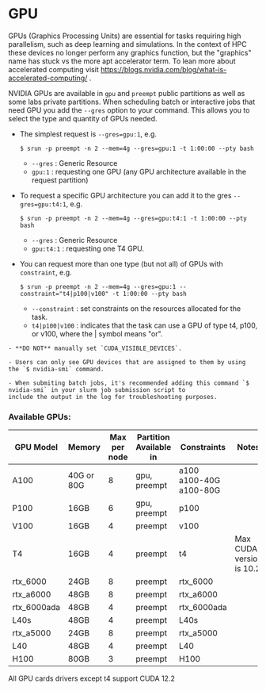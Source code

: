 # GPU

GPUs (Graphics Processing Units) are essential for tasks requiring high parallelism, 
such as deep learning and simulations.  In the context of HPC these devices no longer perform any 
graphics function, but the "graphics" name has stuck vs the more apt accelerator term. To lean more about 
accelerated computing visit https://blogs.nvidia.com/blog/what-is-accelerated-computing/ .

NVIDIA GPUs are available in `gpu` and `preempt` public partitions as well as some labs private partitions. 
When scheduling batch or interactive jobs that need GPU you add the `--gres` option to your command.
This allows you to select the type and quantity of GPUs needed.  

- The simplest request is `--gres=gpu:1`, e.g.

  `$ srun -p preempt -n 2 --mem=4g --gres=gpu:1 -t 1:00:00 --pty bash`

  - `--gres` : Generic Resource
  - `gpu:1` : requesting one GPU (any GPU architecture available in the request partition)

- To request a specific GPU architecture you can add it to the gres `--gres=gpu:t4:1`, e.g.

  `$ srun -p preempt -n 2 --mem=4g --gres=gpu:t4:1 -t 1:00:00 --pty bash`

  - `--gres` : Generic Resource
  - `gpu:t4:1` : requesting one T4 GPU.

- You can request more than one type (but not all) of GPUs with `constraint`, e.g.  

  `$ srun -p preempt -n 2 --mem=4g --gres=gpu:1 --constraint="t4|p100|v100" -t 1:00:00 --pty bash`

  - `--constraint` : set constraints on the resources allocated for the task.
  - `t4|p100|v100` : indicates that the task can use a GPU of type t4, p100, or v100, where the | symbol means "or".

```{warning}
- **DO NOT** manually set `CUDA_VISIBLE_DEVICES`. 

- Users can only see GPU devices that are assigned to them by using the `$ nvidia-smi` command.

- When submiting batch jobs, it's recommended adding this command `$ nvidia-smi` in your slurm job submission script to 
include the output in the log for troubleshooting purposes.
```


### Available GPUs:
| GPU Model   | Memory     | Max per node | Partition Available in | Constraints            | Notes                    |
|-------------|------------|--------------|------------------------|------------------------|--------------------------|
| A100        | 40G or 80G | 8            | gpu, preempt           | a100 <br/>a100-40G<br/>a100-80G |                          |
| P100        | 16GB       | 6            | gpu, preempt           | p100                   |                          |
| V100        | 16GB       | 4            | preempt                | v100                   |                          |
| T4          | 16GB       | 4            | preempt                | t4                     | Max CUDA version is 10.2 |
| rtx_6000    | 24GB       | 8            | preempt                | rtx_6000               |                          |
| rtx_a6000   | 48GB       | 8            | preempt                | rtx_a6000              |                          |
| rtx_6000ada | 48GB       | 4            | preempt                | rtx_6000ada            |                          |
| L40s        | 48GB       | 4            | preempt                | L40s                   |                          |
| rtx_a5000   | 24GB       | 8            | preempt                | rtx_a5000              |                          |
| L40         | 48GB       | 4            | preempt                | L40                    |                          |
| H100        | 80GB       | 3            | preempt                | H100                   |                          |

All GPU cards drivers except t4 support CUDA 12.2

